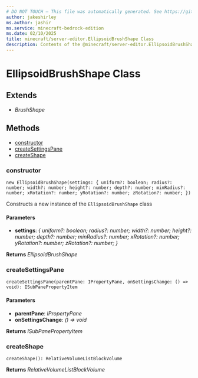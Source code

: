 ```yaml
---
# DO NOT TOUCH — This file was automatically generated. See https://github.com/mojang/minecraftapidocsgenerator to modify descriptions, examples, etc.
author: jakeshirley
ms.author: jashir
ms.service: minecraft-bedrock-edition
ms.date: 02/10/2025
title: minecraft/server-editor.EllipsoidBrushShape Class
description: Contents of the @minecraft/server-editor.EllipsoidBrushShape class.
---
```

# EllipsoidBrushShape Class

## Extends
- *BrushShape*

## Methods
- [constructor](#(constructor))
- [createSettingsPane](#createsettingspane)
- [createShape](#createshape)

### **constructor**
`
new EllipsoidBrushShape(settings: {
        uniform?: boolean;
        radius?: number;
        width?: number;
        height?: number;
        depth?: number;
        minRadius?: number;
        xRotation?: number;
        yRotation?: number;
        zRotation?: number;
    })
`

Constructs a new instance of the `EllipsoidBrushShape` class

#### **Parameters**
- **settings**: *{
        uniform?: boolean;
        radius?: number;
        width?: number;
        height?: number;
        depth?: number;
        minRadius?: number;
        xRotation?: number;
        yRotation?: number;
        zRotation?: number;
    }*

**Returns** *EllipsoidBrushShape*

### **createSettingsPane**
`
createSettingsPane(parentPane: IPropertyPane, onSettingsChange: () => void): ISubPanePropertyItem
`

#### **Parameters**
- **parentPane**: *IPropertyPane*
- **onSettingsChange**: *() => void*

**Returns** *ISubPanePropertyItem*

### **createShape**
`
createShape(): RelativeVolumeListBlockVolume
`

**Returns** *RelativeVolumeListBlockVolume*
